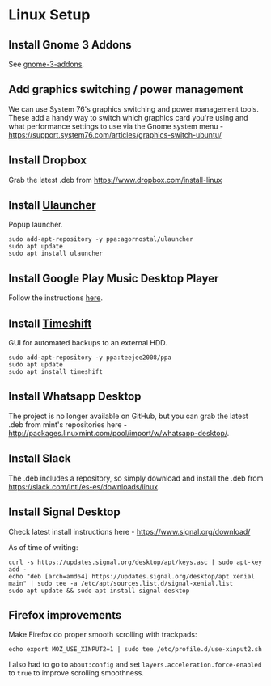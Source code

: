 Linux Setup
===========

## Install Gnome 3 Addons

See [gnome-3-addons](./gnome-3-addons.md).

## Add graphics switching / power management

We can use System 76's graphics switching and power management tools. These add a handy way to switch which graphics card you're using and what performance settings to use via the Gnome system menu - https://support.system76.com/articles/graphics-switch-ubuntu/

## Install Dropbox

Grab the latest .deb from https://www.dropbox.com/install-linux

## Install [Ulauncher](https://github.com/Ulauncher/Ulauncher/releases/latest)

Popup launcher.

```
sudo add-apt-repository -y ppa:agornostal/ulauncher
sudo apt update
sudo apt install ulauncher
```

## Install Google Play Music Desktop Player

Follow the instructions [here](https://github.com/MarshallOfSound/Google-Play-Music-Desktop-Player-UNOFFICIAL-/blob/master/docs/Installation_On_Debian.md).

## Install [Timeshift](https://github.com/teejee2008/timeshift)

GUI for automated backups to an external HDD.

```
sudo add-apt-repository -y ppa:teejee2008/ppa
sudo apt update
sudo apt install timeshift
```

## Install Whatsapp Desktop

The project is no longer available on GitHub, but you can grab the latest .deb from mint's repositories here - http://packages.linuxmint.com/pool/import/w/whatsapp-desktop/.

## Install Slack

The .deb includes a repository, so simply download and install the .deb from https://slack.com/intl/es-es/downloads/linux.

## Install Signal Desktop

Check latest install instructions here - https://www.signal.org/download/

As of time of writing:

```
curl -s https://updates.signal.org/desktop/apt/keys.asc | sudo apt-key add -
echo "deb [arch=amd64] https://updates.signal.org/desktop/apt xenial main" | sudo tee -a /etc/apt/sources.list.d/signal-xenial.list
sudo apt update && sudo apt install signal-desktop
```

## Firefox improvements

Make Firefox do proper smooth scrolling with trackpads:

```
echo export MOZ_USE_XINPUT2=1 | sudo tee /etc/profile.d/use-xinput2.sh
```

I also had to go to `about:config` and set `layers.acceleration.force-enabled` to `true` to improve scrolling smoothness.
